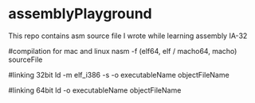 # assemblyPlayground
This repo contains asm source file I wrote while learning assembly IA-32

#compilation for mac and linux
nasm -f (elf64, elf / macho64, macho) sourceFile

#linking 32bit
ld -m elf_i386 -s -o executableName objectFileName

#linking 64bit
ld -o executableName objectFileName
